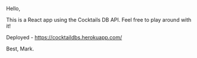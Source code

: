Hello,

This is a React app using the Cocktails DB API. Feel free to play around with it!

Deployed - https://cocktaildbs.herokuapp.com/

Best,
Mark.